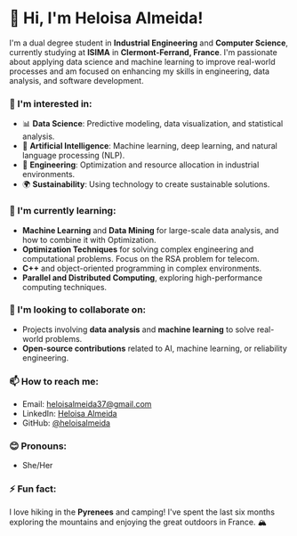 # 👋 Hi, I'm Heloisa Almeida!

I'm a dual degree student in **Industrial Engineering** and **Computer Science**, currently studying at **ISIMA** in **Clermont-Ferrand, France**. I'm passionate about applying data science and machine learning to improve real-world processes and am focused on enhancing my skills in engineering, data analysis, and software development.

### 👀 I'm interested in:
- 📊 **Data Science**: Predictive modeling, data visualization, and statistical analysis.
- 🤖 **Artificial Intelligence**: Machine learning, deep learning, and natural language processing (NLP).
- 🔧 **Engineering**: Optimization and resource allocation in industrial environments.
- 🌍 **Sustainability**: Using technology to create sustainable solutions.

### 🌱 I'm currently learning:
- **Machine Learning** and **Data Mining** for large-scale data analysis, and how to combine it with Optimization.
- **Optimization Techniques** for solving complex engineering and computational problems. Focus on the RSA problem for telecom.
- **C++** and object-oriented programming in complex environments.
- **Parallel and Distributed Computing**, exploring high-performance computing techniques.

### 💞️ I'm looking to collaborate on:
- Projects involving **data analysis** and **machine learning** to solve real-world problems.
- **Open-source contributions** related to AI, machine learning, or reliability engineering.

### 📫 How to reach me:
- Email: heloisalmeida37@gmail.com
- LinkedIn: [Heloisa Almeida](https://www.linkedin.com/in/heloisaalmeida)
- GitHub: [@heloisalmeida](https://github.com/heloisalmeida)

### 😊 Pronouns:
- She/Her

### ⚡ Fun fact:
I love hiking in the **Pyrenees** and camping! I've spent the last six months exploring the mountains and enjoying the great outdoors in France. 🏔️
